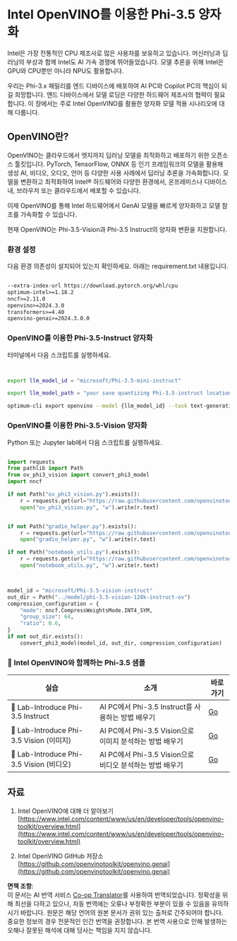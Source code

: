 <!--
CO_OP_TRANSLATOR_METADATA:
{
  "original_hash": "3139a6a82f357a9f90f1fe51c4caf65a",
  "translation_date": "2025-07-16T22:00:03+00:00",
  "source_file": "md/01.Introduction/04/UsingIntelOpenVINOQuantifyingPhi.md",
  "language_code": "ko"
}
-->
# **Intel OpenVINO를 이용한 Phi-3.5 양자화**

Intel은 가장 전통적인 CPU 제조사로 많은 사용자를 보유하고 있습니다. 머신러닝과 딥러닝의 부상과 함께 Intel도 AI 가속 경쟁에 뛰어들었습니다. 모델 추론을 위해 Intel은 GPU와 CPU뿐만 아니라 NPU도 활용합니다.

우리는 Phi-3.x 패밀리를 엔드 디바이스에 배포하여 AI PC와 Copilot PC의 핵심이 되길 희망합니다. 엔드 디바이스에서 모델 로딩은 다양한 하드웨어 제조사의 협력이 필요합니다. 이 장에서는 주로 Intel OpenVINO를 활용한 양자화 모델 적용 시나리오에 대해 다룹니다.


## **OpenVINO란?**

OpenVINO는 클라우드에서 엣지까지 딥러닝 모델을 최적화하고 배포하기 위한 오픈소스 툴킷입니다. PyTorch, TensorFlow, ONNX 등 인기 프레임워크의 모델을 활용해 생성 AI, 비디오, 오디오, 언어 등 다양한 사용 사례에서 딥러닝 추론을 가속화합니다. 모델을 변환하고 최적화하여 Intel® 하드웨어와 다양한 환경에서, 온프레미스나 디바이스 내, 브라우저 또는 클라우드에서 배포할 수 있습니다.

이제 OpenVINO를 통해 Intel 하드웨어에서 GenAI 모델을 빠르게 양자화하고 모델 참조를 가속화할 수 있습니다.

현재 OpenVINO는 Phi-3.5-Vision과 Phi-3.5 Instruct의 양자화 변환을 지원합니다.

### **환경 설정**

다음 환경 의존성이 설치되어 있는지 확인하세요. 아래는 requirement.txt 내용입니다.

```txt

--extra-index-url https://download.pytorch.org/whl/cpu
optimum-intel>=1.18.2
nncf>=2.11.0
openvino>=2024.3.0
transformers>=4.40
openvino-genai>=2024.3.0.0

```

### **OpenVINO를 이용한 Phi-3.5-Instruct 양자화**

터미널에서 다음 스크립트를 실행하세요.

```bash


export llm_model_id = "microsoft/Phi-3.5-mini-instruct"

export llm_model_path = "your save quantizing Phi-3.5-instruct location"

optimum-cli export openvino --model {llm_model_id} --task text-generation-with-past --weight-format int4 --group-size 128 --ratio 0.6  --sym  --trust-remote-code {llm_model_path}


```

### **OpenVINO를 이용한 Phi-3.5-Vision 양자화**

Python 또는 Jupyter lab에서 다음 스크립트를 실행하세요.

```python

import requests
from pathlib import Path
from ov_phi3_vision import convert_phi3_model
import nncf

if not Path("ov_phi3_vision.py").exists():
    r = requests.get(url="https://raw.githubusercontent.com/openvinotoolkit/openvino_notebooks/latest/notebooks/phi-3-vision/ov_phi3_vision.py")
    open("ov_phi3_vision.py", "w").write(r.text)


if not Path("gradio_helper.py").exists():
    r = requests.get(url="https://raw.githubusercontent.com/openvinotoolkit/openvino_notebooks/latest/notebooks/phi-3-vision/gradio_helper.py")
    open("gradio_helper.py", "w").write(r.text)

if not Path("notebook_utils.py").exists():
    r = requests.get(url="https://raw.githubusercontent.com/openvinotoolkit/openvino_notebooks/latest/utils/notebook_utils.py")
    open("notebook_utils.py", "w").write(r.text)



model_id = "microsoft/Phi-3.5-vision-instruct"
out_dir = Path("../model/phi-3.5-vision-128k-instruct-ov")
compression_configuration = {
    "mode": nncf.CompressWeightsMode.INT4_SYM,
    "group_size": 64,
    "ratio": 0.6,
}
if not out_dir.exists():
    convert_phi3_model(model_id, out_dir, compression_configuration)

```

### **🤖 Intel OpenVINO와 함께하는 Phi-3.5 샘플**

| 실습    | 소개 | 바로가기 |
| -------- | ------- |  ------- |
| 🚀 Lab-Introduce Phi-3.5 Instruct  | AI PC에서 Phi-3.5 Instruct를 사용하는 방법 배우기    |  [Go](../../../../../code/09.UpdateSamples/Aug/intel-phi35-instruct-zh.ipynb)    |
| 🚀 Lab-Introduce Phi-3.5 Vision (이미지) | AI PC에서 Phi-3.5 Vision으로 이미지 분석하는 방법 배우기      |  [Go](../../../../../code/09.UpdateSamples/Aug/intel-phi35-vision-img.ipynb)    |
| 🚀 Lab-Introduce Phi-3.5 Vision (비디오)   | AI PC에서 Phi-3.5 Vision으로 비디오 분석하는 방법 배우기    |  [Go](../../../../../code/09.UpdateSamples/Aug/intel-phi35-vision-video.ipynb)    |



## **자료**

1. Intel OpenVINO에 대해 더 알아보기 [https://www.intel.com/content/www/us/en/developer/tools/openvino-toolkit/overview.html](https://www.intel.com/content/www/us/en/developer/tools/openvino-toolkit/overview.html)

2. Intel OpenVINO GitHub 저장소 [https://github.com/openvinotoolkit/openvino.genai](https://github.com/openvinotoolkit/openvino.genai)

**면책 조항**:  
이 문서는 AI 번역 서비스 [Co-op Translator](https://github.com/Azure/co-op-translator)를 사용하여 번역되었습니다. 정확성을 위해 최선을 다하고 있으나, 자동 번역에는 오류나 부정확한 부분이 있을 수 있음을 유의하시기 바랍니다. 원문은 해당 언어의 원본 문서가 권위 있는 출처로 간주되어야 합니다. 중요한 정보의 경우 전문적인 인간 번역을 권장합니다. 본 번역 사용으로 인해 발생하는 오해나 잘못된 해석에 대해 당사는 책임을 지지 않습니다.